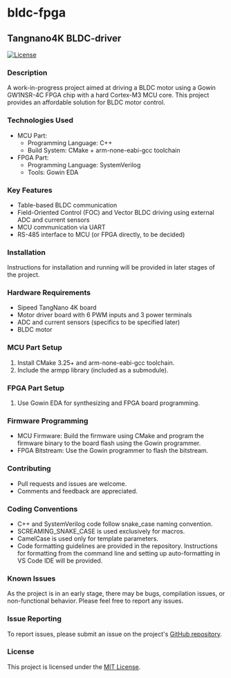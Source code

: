 # bldc-fpga
## Tangnano4K BLDC-driver

[![License](https://img.shields.io/badge/License-MIT-blue.svg)](https://opensource.org/licenses/MIT)

### Description
A work-in-progress project aimed at driving a BLDC motor using a Gowin GW1NSR-4C FPGA chip with a hard Cortex-M3 MCU core. This project provides an affordable solution for BLDC motor control.

### Technologies Used
- MCU Part:
  - Programming Language: C++
  - Build System: CMake + arm-none-eabi-gcc toolchain
- FPGA Part:
  - Programming Language: SystemVerilog
  - Tools: Gowin EDA

### Key Features
- Table-based BLDC communication
- Field-Oriented Control (FOC) and Vector BLDC driving using external ADC and current sensors
- MCU communication via UART
- RS-485 interface to MCU (or FPGA directly, to be decided)

### Installation
Instructions for installation and running will be provided in later stages of the project.

### Hardware Requirements
- Sipeed TangNano 4K board
- Motor driver board with 6 PWM inputs and 3 power terminals
- ADC and current sensors (specifics to be specified later)
- BLDC motor

### MCU Part Setup
1. Install CMake 3.25+ and arm-none-eabi-gcc toolchain.
2. Include the armpp library (included as a submodule).

### FPGA Part Setup
1. Use Gowin EDA for synthesizing and FPGA board programming.

### Firmware Programming
- MCU Firmware: Build the firmware using CMake and program the firmware binary to the board flash using the Gowin programmer.
- FPGA Bitstream: Use the Gowin programmer to flash the bitstream.

### Contributing
- Pull requests and issues are welcome.
- Comments and feedback are appreciated.

### Coding Conventions
- C++ and SystemVerilog code follow snake_case naming convention.
- SCREAMING_SNAKE_CASE is used exclusively for macros.
- CamelCase is used only for template parameters.
- Code formatting guidelines are provided in the repository. Instructions for formatting from the command line and setting up auto-formatting in VS Code IDE will be provided.

### Known Issues
As the project is in an early stage, there may be bugs, compilation issues, or non-functional behavior. Please feel free to report any issues.

### Issue Reporting
To report issues, please submit an issue on the project's [GitHub repository](link-to-repo).

### License
This project is licensed under the [MIT License](https://opensource.org/licenses/MIT).
